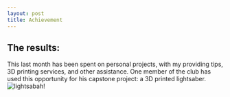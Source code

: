 ```yaml
---
layout: post
title: Achievement
---
```

## The results:
This last month has been spent on personal projects, with my providing tips, 3D printing services, and other assistance. One member of the club has used this opportunity for his capstone project: a 3D printed lightsaber.
![lightsabah!](https://user-images.githubusercontent.com/82609469/121078567-fb938f80-c78d-11eb-9ae9-f95bfc618f6c.jpg)
